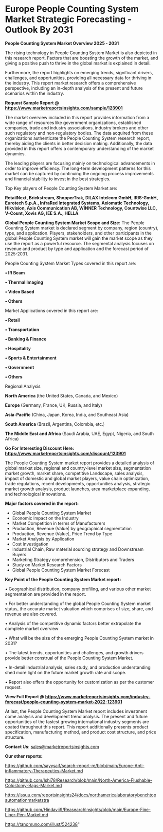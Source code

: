 # Europe People Counting System Market Strategic Forecasting - Outlook By 2031

<Strong> People Counting System Market Overview 2025 - 2031</strong>

The rising technology in People Counting System Market is also depicted in this research report. Factors that are boosting the growth of the market, and giving a positive push to thrive in the global market is explained in detail.

Furthermore, the report highlights on emerging trends, significant drivers, challenges, and opportunities, providing all necessary data for thriving in the industry. This report market research offers a comprehensive perspective, including an in-depth analysis of the present and future scenarios within the industry.

<strong>Request Sample Report @ <a href=https://www.marketreportsinsights.com/sample/123901>https://www.marketreportsinsights.com/sample/123901</a></strong>

The market overview included in this report provides information from a wide range of resources like government organizations, established companies, trade and industry associations, industry brokers and other such regulatory and non-regulatory bodies. The data acquired from these organizations authenticate the People Counting System research report, thereby aiding the clients in better decision making. Additionally, the data provided in this report offers a contemporary understanding of the market dynamics.

The leading players are focusing mainly on technological advancements in order to improve efficiency. The long-term development patterns for this market can be captured by continuing the ongoing process improvements and financial stability to invest in the best strategies.

Top Key players of People Counting System Market are:

<strong>RetailNext, Brickstream, ShopperTrak, DILAX Intelcom GmbH, IRIS-GmbH, Eurotech S.p.A., InfraRed Integrated Systems, Axiomatic Technology, Hikvision, Axis Communication AB, WINNER Technology, Countwise LLC, V-Count, Xovis AG, IEE S.A., HELLA</strong>

<strong><b>Global People Counting System Market Scope and Size:</b></strong>
The People Counting System market is declared segment by company, region (country), type, and application. Players, stakeholders, and other participants in the global People Counting System market will gain the market scope as they use the report as a powerful resource. The segmental analysis focuses on revenue and product by type and application and the forecast period of 2025-2031.

People Counting System Market Types covered in this report are:

<strong>• IR Beam

• Thermal Imaging

• Video Based

• Others</strong>

Market Applications covered in this report are:

<strong>• Retail

• Transportation

• Banking & Finance

• Hospitality

• Sports & Entertainment

• Government

• Others</strong> 

Regional Analysis

<strong>North America</strong> (the United States, Canada, and Mexico)

<strong>Europe</strong> (Germany, France, UK, Russia, and Italy)

<strong>Asia-Pacific</strong> (China, Japan, Korea, India, and Southeast Asia)

<strong>South America</strong> (Brazil, Argentina, Colombia, etc.)

<strong>The Middle East and Africa</strong> (Saudi Arabia, UAE, Egypt, Nigeria, and South Africa)

<strong>Go For Interesting Discount Here: <a href=https://www.marketreportsinsights.com/discount/123901>https://www.marketreportsinsights.com/discount/123901</a></strong>

The People Counting System market report provides a detailed analysis of global market size, regional and country-level market size, segmentation market growth, market share, competitive Landscape, sales analysis, impact of domestic and global market players, value chain optimization, trade regulations, recent developments, opportunities analysis, strategic market growth analysis, product launches, area marketplace expanding, and technological innovations.

<strong><b>Major factors covered in the report:</b></strong>
<ul>
  <li>Global People Counting System Market </li>
  <li>Economic Impact on the Industry</li>
  <li>Market Competition in terms of Manufacturers</li>
  <li>Production, Revenue (Value) by geographical segmentation</li>
  <li>Production, Revenue (Value), Price Trend by Type</li>
  <li>Market Analysis by Application</li>
  <li>Cost Investigation</li>
  <li>Industrial Chain, Raw material sourcing strategy and Downstream Buyers</li>
  <li>Marketing Strategy comprehension, Distributors and Traders</li>
  <li>Study on Market Research Factors</li>
  <li>Global People Counting System Market Forecast</li>
</ul>

<strong><b>Key Point of the People Counting System Market report:</b></strong>

• Geographical distribution, company profiling, and various other market segmentation are provided in the report.

• For better understanding of the global People Counting System market status, the accurate market valuation which comprises of size, share, and revenue are also covered.

• Analysis of the competitive dynamic factors better extrapolate the complete market overview

• What will be the size of the emerging People Counting System market in 2031?

• The latest trends, opportunities and challenges, and growth drivers provide better construal of the People Counting System Market.

• In-detail industrial analysis, sales study, and production understanding shed more light on the future market growth rate and scope.

• Report also offers the opportunity for customization as per the customer request.

<strong><b>View Full Report @ <a href=https://www.marketreportsinsights.com/industry-forecast/people-counting-system-market-2022-123901>https://www.marketreportsinsights.com/industry-forecast/people-counting-system-market-2022-123901</a></b></strong>


At last, the People Counting System Market report includes investment come analysis and development trend analysis. The present and future opportunities of the fastest growing international industry segments are coated throughout this report. This report additionally presents product specification, manufacturing method, and product cost structure, and price structure.

<strong>Contact Us:</strong>
sales@marketreportsinsights.com

<strong>Our other reports:</strong>

<a href=https://github.com/sayysaif/search-report-re/blob/main/Europe-Anti-inflammatory-Therapeutics-Market.md>https://github.com/sayysaif/search-report-re/blob/main/Europe-Anti-inflammatory-Therapeutics-Market.md</a>

<a href=https://github.com/Ishi78/Research/blob/main/North-America-Flushable-Colostomy-Bags-Market.md>https://github.com/Ishi78/Research/blob/main/North-America-Flushable-Colostomy-Bags-Market.md</a>

<a href=https://issuu.com/reportsinsights24/docs/northamericalaboratorybenchtopautomationmarketstra>https://issuu.com/reportsinsights24/docs/northamericalaboratorybenchtopautomationmarketstra</a>

<a href=https://github.com/Hindavii9/ReasearchInsights/blob/main/Europe-Fine-Liner-Pen-Market.md>https://github.com/Hindavii9/ReasearchInsights/blob/main/Europe-Fine-Liner-Pen-Market.md</a>

<a href=https://tanomuno.com/illust/524238>https://tanomuno.com/illust/524238</a>"
